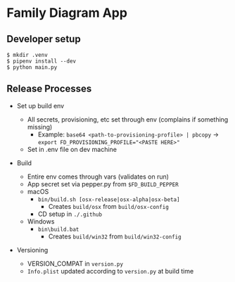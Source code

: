 # Family Diagram App

## Developer setup

```
$ mkdir .venv
$ pipenv install --dev
$ python main.py
```

## Release Processes
- Set up build env
    - All secrets, provisioning, etc set through env (complains if something missing)
        - Example: `base64 <path-to-provisioning-profile> | pbcopy` -> `export FD_PROVISIONING_PROFILE="<PASTE HERE>"`
    - Set in .env file on dev machine

- Build
    - Entire env comes through vars (validates on run)
    - App secret set via pepper.py from `$FD_BUILD_PEPPER`
    - macOS
        - `bin/build.sh [osx-release|osx-alpha|osx-beta]`
            - Creates `build/osx` from `build/osx-config`
        - CD setup in `./.github`
    - Windows
        - `bin\build.bat`
            - Creates `build/win32` from `build/win32-config`
- Versioning
    - VERSION_COMPAT in `version.py`
    - `Info.plist` updated according to `version.py` at build time
